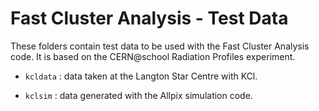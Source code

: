 # Fast Cluster Analysis - Test Data

These folders contain test data to be used with the Fast Cluster Analysis
code. It is based on the CERN@school Radiation Profiles experiment.

* `kcldata`       : data taken at the Langton Star Centre with KCl.

* `kclsim`        : data generated with the Allpix simulation code.
